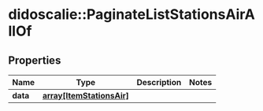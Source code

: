 # didoscalie::PaginateListStationsAirAllOf


## Properties
Name | Type | Description | Notes
------------ | ------------- | ------------- | -------------
**data** | [**array[ItemStationsAir]**](item_stationsAir.md) |  | 


